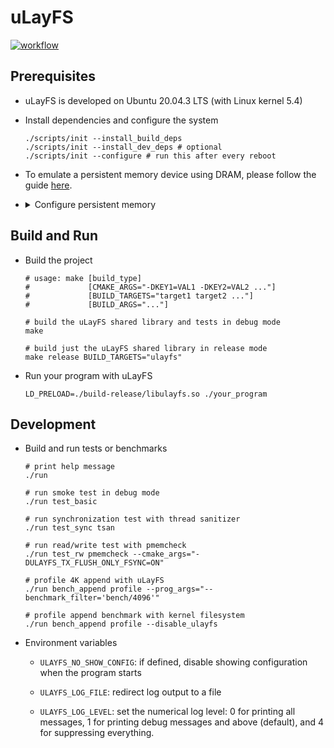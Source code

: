 # uLayFS

[![workflow](https://github.com/shawnzhong/uLayFS/actions/workflows/default.yml/badge.svg)](https://github.com/ShawnZhong/uLayFS/actions/workflows/default.yml)

## Prerequisites

- uLayFS is developed on Ubuntu 20.04.3 LTS (with Linux kernel 5.4)

- Install dependencies and configure the system

    ```shell
    ./scripts/init --install_build_deps
    ./scripts/init --install_dev_deps # optional
    ./scripts/init --configure # run this after every reboot
    ```

- To emulate a persistent memory device using DRAM, please follow the
  guide [here][1].

  [1]: https://docs.pmem.io/persistent-memory/getting-started-guide/creating-development-environments/linux-environments/linux-memmap

- <details>
  <summary>Configure persistent memory</summary>

  ```shell
  # replace pmem0 with the name of your pmem device
  PMEM="pmem0"
  
  # create ext4 filesystem
  sudo mkfs.ext4 /dev/${PMEM}
  
  # mount the filesystem
  sudo mkdir -p /mnt/${PMEM} 
  sudo mount -o dax /dev/${PMEM} /mnt/${PMEM} 
  sudo mount -v | grep /mnt/${PMEM}
  
  # change permission
  sudo chmod a+w /mnt/${PMEM}
  ```

  </details>

## Build and Run

- Build the project

  ```shell
  # usage: make [build_type] 
  #             [CMAKE_ARGS="-DKEY1=VAL1 -DKEY2=VAL2 ..."] 
  #             [BUILD_TARGETS="target1 target2 ..."] 
  #             [BUILD_ARGS="..."]
  
  # build the uLayFS shared library and tests in debug mode
  make
  
  # build just the uLayFS shared library in release mode
  make release BUILD_TARGETS="ulayfs"
  ```

- Run your program with uLayFS

  ```shell
  LD_PRELOAD=./build-release/libulayfs.so ./your_program
  ```

## Development

- Build and run tests or benchmarks

  ```shell
  # print help message
  ./run
  
  # run smoke test in debug mode
  ./run test_basic
  
  # run synchronization test with thread sanitizer
  ./run test_sync tsan
  
  # run read/write test with pmemcheck
  ./run test_rw pmemcheck --cmake_args="-DULAYFS_TX_FLUSH_ONLY_FSYNC=ON"
  
  # profile 4K append with uLayFS
  ./run bench_append profile --prog_args="--benchmark_filter='bench/4096'"
  
  # profile append benchmark with kernel filesystem
  ./run bench_append profile --disable_ulayfs
  ```

- Environment variables
    - `ULAYFS_NO_SHOW_CONFIG`: if defined, disable showing configuration when
      the program starts

    - `ULAYFS_LOG_FILE`: redirect log output to a file

    - `ULAYFS_LOG_LEVEL`: set the numerical log level: 0 for printing all
      messages, 1 for printing debug messages and above (default), and 4 for
      suppressing everything. 

 
